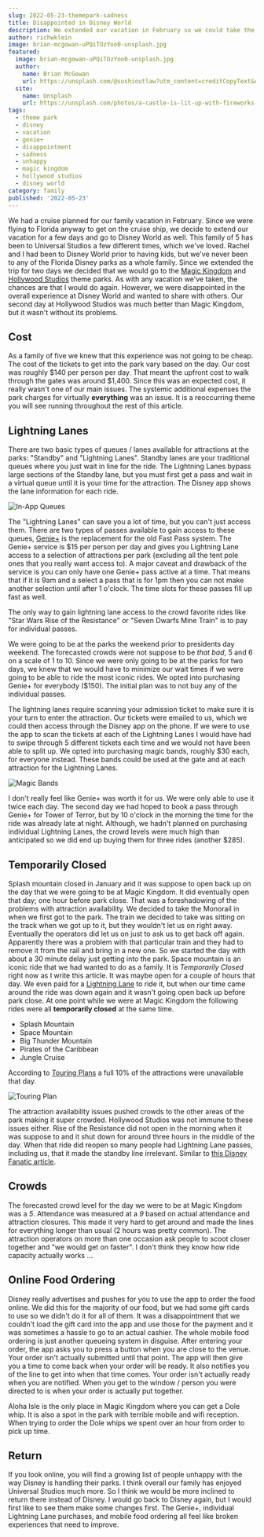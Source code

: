 ```yaml
---
slug: 2022-05-23-themepark-sadness
title: Disappointed in Disney World
description: We extended our vacation in February so we could take the boys to Disney World and were disappointed in the experience.
author: richwklein
image: brian-mcgowan-uPQiTOzYoo0-unsplash.jpg
featured:
  image: brian-mcgowan-uPQiTOzYoo0-unsplash.jpg
  author:
    name: Brian McGowan
    url: https://unsplash.com/@sushioutlaw?utm_content=creditCopyText&utm_medium=referral&utm_source=unsplash
  site:
    name: Unsplash
    url: https://unsplash.com/photos/a-castle-is-lit-up-with-fireworks-at-night-uPQiTOzYoo0?utm_content=creditCopyText&utm_medium=referral&utm_source=unsplash
tags:
  - theme park
  - disney
  - vacation
  - genie+
  - disappointment
  - sadness
  - unhappy
  - magic kingdom
  - hollywood studios
  - disney world
category: family
published: '2022-05-23'
---
```

  
We had a cruise planned for our family vacation in February. Since we were flying to Florida anyway to get on the cruise ship, we decide to extend our vacation for a few days and go to Disney World as well. This family of 5 has been to Universal Studios a few different times, which we've loved. Rachel and I had been to Disney World prior to having kids, but we've never been to any of the Florida Disney parks as a whole family. Since we extended the trip for two days we decided that we would go to the [Magic Kingdom](https://disneyworld.disney.go.com/destinations/magic-kingdom/) and [Hollywood Studios](https://disneyworld.disney.go.com/destinations/hollywood-studios/) theme parks. As with any vacation we've taken, the chances are that I would do again. However, we were disappointed in the overall experience at Disney World and wanted to share with others. Our second day at Hollywood Studios was much better than Magic Kingdom, but it wasn't without its problems.

## Cost

As a family of five we knew that this experience was not going to be cheap. The cost of the tickets to get into the park vary based on the day. Our cost was roughly $140 per person per day. That meant the upfront cost to walk through the gates was around $1,400. Since this was an expected cost, it really wasn't one of our main issues. The systemic additional expenses the park charges for virtually **everything** was an issue. It is a reoccurring theme you will see running throughout the rest of this article.  

## Lightning Lanes

There are two basic types of queues / lanes available for attractions at the parks: "Standby" and "Lightning Lanes". Standby lanes are your traditional queues where you just wait in line for the ride. The Lightning Lanes bypass large sections of the Standby lane, but you must first get a pass and wait in a virtual queue until it is your time for the attraction. The Disney app shows the lane information for each ride.

![In-App Queues](inapp-queues-display.jpg)

The "Lightning Lanes" can save you a lot of time, but you can't just access them. There are two types of passes available to gain access to these queues, [Genie+](https://disneyworld.disney.go.com/genie/?int_cmp=INS-intWDWtoWDW-Genie) is the replacement for the old Fast Pass system. The Genie+ service is $15 per person per day and gives you Lightning Lane access to a selection of attractions per park (excluding all the tent pole ones that you really want access to). A major caveat and drawback of the service is you can only have one Genie+ pass active at a time. That means that if it is 9am and a select a pass that is for 1pm then you can not make another selection until after 1 o'clock. The time slots for these passes fill up fast as well.

The only way to gain lightning lane access to the crowd favorite rides like "Star Wars Rise of the Resistance" or "Seven Dwarfs Mine Train" is to pay for individual passes.

We were going to be at the parks the weekend prior to presidents day weekend. The forecasted crowds were not suppose to be *that bad*, 5 and 6 on a scale of 1 to 10. Since we were only going to be at the parks for two days, we knew that we would have to minimize our wait times if we were going to be able to ride the most iconic rides. We opted into purchasing Genie+ for everybody ($150). The initial plan was to not buy any of the individual passes. 

The lightning lanes require scanning your admission ticket to make sure it is your turn to enter the attraction. Our tickets were emailed to us, which we could then access through the Disney app on the phone. If we were to use the app to scan the tickets at each of the Lightning Lanes I would have had to swipe through 5 different tickets each time and we would not have been able to split up. We opted into purchasing magic bands, roughly $30 each, for everyone instead. These bands could be used at the gate and at each attraction for the Lightning Lanes.

![Magic Bands](magic-bands.png)

I don't really feel like Genie+ was worth it for us. We were only able to use it twice each day. The second day we had hoped to book a pass through Genie+ for Tower of Terror, but by 10 o'clock in the morning the time for the ride was already late at night. Although, we hadn't planned on purchasing individual Lightning Lanes, the crowd levels were much high than anticipated so we did end up buying them for three rides (another $285). 

## Temporarily Closed

Splash mountain closed in January and it was suppose to open back up on the day that we were going to be at Magic Kingdom. It did eventually open that day; one hour before park close. That was a foreshadowing of the problems with attraction availability. We decided to take the Monorail in when we first got to the park. The train we decided to take was sitting on the track when we got up to it, but they wouldn't let us on right away. Eventually the operators did let us on just to ask us to get back off again. Apparently there was a problem with that particular train and they had to remove it from the rail and bring in a new one. So we started the day with about a 30 minute delay just getting into the park. Space mountain is an iconic ride that we had wanted to do as a family. It is *Temporarily Closed* right now as I write this article. It was maybe open for a couple of hours that day. We even paid for a [Lightning Lane](#lightning-lanes) to ride it, but when our time came around the ride was down again and it wasn't going open back up before park close. At one point while we were at Magic Kingdom the following rides were all **temporarily closed** at the same time.

* Splash Mountain
* Space Mountain
* Big Thunder Mountain
* Pirates of the Caribbean
* Jungle Cruise

According to [Touring Plans](https://touringplans.com/) a full 10% of the attractions were unavailable that day.

![Touring Plan](touring-plan.png)

The attraction availability issues pushed crowds to the other areas of the park making it super crowded. Hollywood Studios was not immune to these issues either. Rise of the Resistance did not open in the morning when it was suppose to and it shut down for around three hours in the middle of the day. When that ride did reopen so many people had Lightning Lane passes, including us, that it made the standby line irrelevant. Similar to [this Disney Fanatic article](https://www.disneyfanatic.com/lightning-lane-left-space-mountain-standby-line-broken-tb1/?fbclid=IwAR0r0dv10KqBxBCZBP6XTrtJpqESliVPrXP1Qjc5Huk03XkBVnv30RytqSo).

## Crowds

The forecasted crowd level for the day we were to be at Magic Kingdom was a *5*. Attendance was measured at a *9* based on actual attendance and attraction closures. This made it very hard to get around and made the lines for everything longer than usual (2 hours was pretty common). The attraction operators on more than one occasion ask people to scoot closer together and "we would get on faster". I don't think they know how ride capacity actually works &#8230;

## Online Food Ordering

Disney really advertises and pushes for you to use the app to order the food online. We did this for the majority of our food, but we had some gift cards to use so we didn't do it for all of them. It was a disappointment that we couldn't load the gift card into the app and use those for the payment and it was sometimes a hassle to go to an actual cashier. The whole mobile food ordering is just another queueing system in disguise. After entering your order, the app asks you to press a button when you are close to the venue. Your order isn't actually submitted until that point. The app will then give you a time to come back when your order will be ready. It also notifies you of the line to get into when that time comes. Your order isn't actually ready when you are notified. When you get to the window / person you were directed to is when your order is actually put together.

Aloha Isle is the only place in Magic Kingdom where you can get a Dole whip. It is also a spot in the park with terrible mobile and wifi reception. When trying to order the Dole whips we spent over an hour from order to pick up time.

## Return

If you look online, you will find a growing list of people unhappy with the way Disney is handling their parks. I think overall our family has enjoyed Universal Studios much more. So I think we would be more inclined to return there instead of Disney. I would go back to Disney again, but I would first like to see them make some changes first. The Genie+, individual Lightning Lane purchases, and mobile food ordering all feel like broken experiences that need to improve. 

